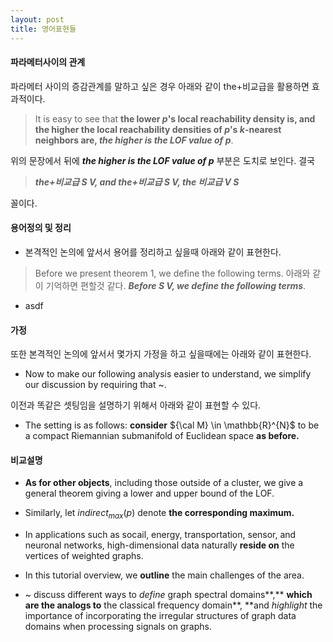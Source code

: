```yaml
---
layout: post
title: 영어표현들
---
```


#### 파라메터사이의 관계

파라메터 사이의 증감관계를 말하고 싶은 경우 아래와 같이 the+비교급을 활용하면 효과적이다.  

> It is easy to see that **the lower $p$'s local reachability density is, and the higher the local reachability densities of $p$'s $k$-nearest neighbors are, *the higher is the LOF value of $p$***. 

위의 문장에서 뒤에 ***the higher is the LOF value of $p$*** 부분은 도치로 보인다. 결국 

> ***the+비교급 S V, and the+비교급 S V, the 비교급 V S***

꼴이다. 

#### 용어정의 및 정리

- 본격적인 논의에 앞서서 용어를 정리하고 싶을때 아래와 같이 표현한다. 
> Before we present theorem 1, we define the following terms. 
아래와 같이 기억하면 편할것 같다. 
> ***Before S V, we define the following terms***. 

- asdf

#### 가정 

또한 본격적인 논의에 앞서서 몇가지 가정을 하고 싶을때에는 아래와 같이 표현한다. 
- Now to make our following analysis easier to understand, we simplify our discussion by requiring that ~. 

이전과 똑같은 셋팅임을 설명하기 위해서 아래와 같이 표현할 수 있다. 
- The setting is as follows: **consider** ${\cal M} \in \mathbb{R}^{N}$ to be a compact Riemannian submanifold of Euclidean space **as before.**  


#### 비교설명 

- **As for other objects**, including those outside of a cluster, we give a general theorem giving a lower and upper bound of the LOF. 

- Similarly, let $indirect_{max}(p)$ denote **the corresponding maximum.**


- In applications such as socail, energy, transportation, sensor, and neuronal networks, high-dimensional data naturally **reside on** the vertices of weighted graphs. 

- In this tutorial overview, we **outline** the main challenges of the area. 

- ~ discuss different ways to *define* graph spectral domains**,** **which are the analogs to** the classical frequency domain**, **and *highlight* the importance of incorporating the irregular structures of graph data domains when processing signals on graphs. 











